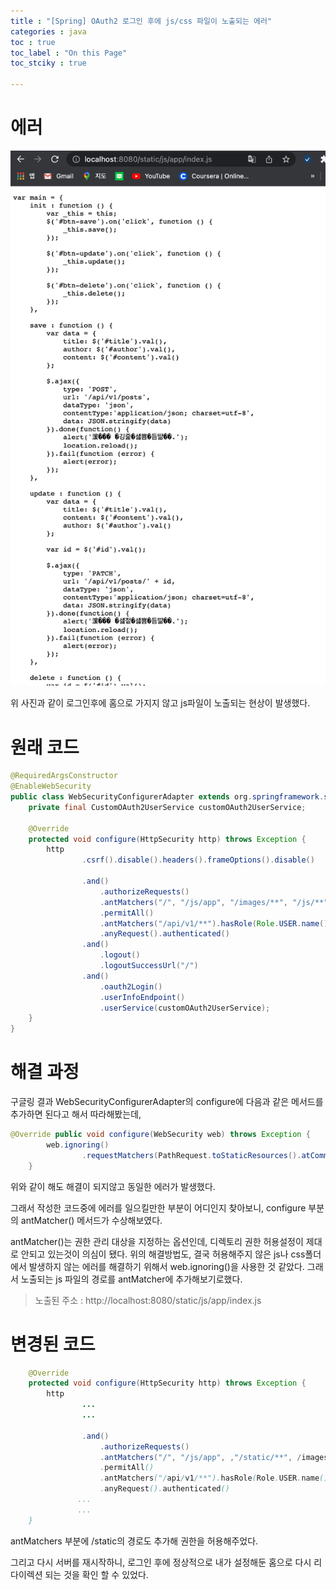 ```yaml
---
title : "[Spring] OAuth2 로그인 후에 js/css 파일이 노출되는 에러"
categories : java
toc : true
toc_label : "On this Page"
toc_stciky : true

---
```

# 에러
![image1](/assets/images/tech/Java/apiError1/image1.PNG)

위 사진과 같이 로그인후에 홈으로 가지지 않고 js파일이 노출되는 현상이 발생했다.

# 원래 코드
```java
@RequiredArgsConstructor
@EnableWebSecurity
public class WebSecurityConfigurerAdapter extends org.springframework.security.config.annotation.web.configuration.WebSecurityConfigurerAdapter {
    private final CustomOAuth2UserService customOAuth2UserService;

    @Override
    protected void configure(HttpSecurity http) throws Exception {
        http
                .csrf().disable().headers().frameOptions().disable()

                .and()
                    .authorizeRequests()
                    .antMatchers("/", "/js/app", "/images/**", "/js/**", "/h2-console/***")
                    .permitAll()
                    .antMatchers("/api/v1/**").hasRole(Role.USER.name())
                    .anyRequest().authenticated()
                .and()
                    .logout()
                    .logoutSuccessUrl("/")
                .and()
                    .oauth2Login()
                    .userInfoEndpoint()
                    .userService(customOAuth2UserService);
    }
}
```

# 해결 과정
구글링 결과 WebSecurityConfigurerAdapter의 configure에 다음과 같은 메서드를 추가하면 된다고 해서 따라해봤는데,
```java
@Override public void configure(WebSecurity web) throws Exception {
        web.ignoring()
                .requestMatchers(PathRequest.toStaticResources().atCommonLocations());
    }
```
위와 같이 해도 해결이 되지않고 동일한 에러가 발생했다.


그래서 작성한 코드중에 에러를 일으킬만한 부분이 어디인지 찾아보니, configure 부분의 antMatcher() 메서드가 수상해보였다.

antMatcher()는 권한 관리 대상을 지정하는 옵션인데, 디렉토리 권한 허용설정이 제대로 안되고 있는것이 의심이 됐다. 위의 해결방법도, 결국 허용해주지 않은 js나 css폴더에서 발생하지 않는 에러를 해결하기 위해서 web.ignoring()을 사용한 것 같았다. 그래서 노출되는 js 파일의 경로를 antMatcher에 추가해보기로했다.

> 노출된 주소 :​ http://localhost:8080/static/js/app/index.js 

# 변경된 코드
```java
    @Override
    protected void configure(HttpSecurity http) throws Exception {
        http
                ...
                ...

                .and()
                    .authorizeRequests()
                    .antMatchers("/", "/js/app", ,"/static/**", /images/**", "/js/**", "/h2-console/***")
                    .permitAll()
                    .antMatchers("/api/v1/**").hasRole(Role.USER.name())
                    .anyRequest().authenticated()
               ...
               ...
    }
```
antMatchers 부분에 /static의 경로도 추가해 권한을 허용해주었다.

그리고 다시 서버를 재시작하니, 로그인 후에 정상적으로 내가 설정해둔 홈으로 다시 리다이렉션 되는 것을 확인 할 수 있었다.
